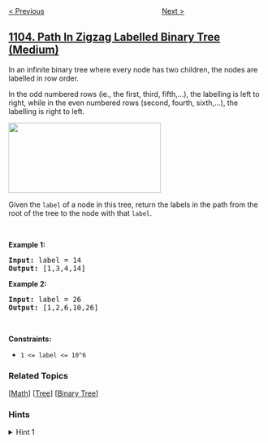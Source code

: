 <!--|This file generated by command(leetcode description); DO NOT EDIT.    |-->
<!--+----------------------------------------------------------------------+-->
<!--|@author    awesee <openset.wang@gmail.com>                           |-->
<!--|@link      https://github.com/awesee                                 |-->
<!--|@home      https://github.com/awesee/leetcode                        |-->
<!--+----------------------------------------------------------------------+-->

[< Previous](../distribute-candies-to-people "Distribute Candies to People")
　　　　　　　　　　　　　　　　
[Next >](../filling-bookcase-shelves "Filling Bookcase Shelves")

## [1104. Path In Zigzag Labelled Binary Tree (Medium)](https://leetcode.com/problems/path-in-zigzag-labelled-binary-tree "二叉树寻路")

<p>In an infinite binary tree where every node has two children, the nodes are labelled in row order.</p>

<p>In the odd numbered rows (ie., the first, third, fifth,...), the labelling is left to right, while in the even numbered rows (second, fourth, sixth,...), the labelling is right to left.</p>

<p><img alt="" src="https://assets.leetcode.com/uploads/2019/06/24/tree.png" style="width: 300px; height: 138px;" /></p>

<p>Given the <code>label</code> of a node in this tree, return the labels in the path from the root of the tree to the&nbsp;node with that <code>label</code>.</p>

<p>&nbsp;</p>
<p><strong>Example 1:</strong></p>

<pre>
<strong>Input:</strong> label = 14
<strong>Output:</strong> [1,3,4,14]
</pre>

<p><strong>Example 2:</strong></p>

<pre>
<strong>Input:</strong> label = 26
<strong>Output:</strong> [1,2,6,10,26]
</pre>

<p>&nbsp;</p>
<p><strong>Constraints:</strong></p>

<ul>
	<li><code>1 &lt;= label &lt;= 10^6</code></li>
</ul>

### Related Topics
  [[Math](../../tag/math/README.md)]
  [[Tree](../../tag/tree/README.md)]
  [[Binary Tree](../../tag/binary-tree/README.md)]

### Hints
<details>
<summary>Hint 1</summary>
Based on the label of the current node, find what the label must be for the parent of that node.
</details>
